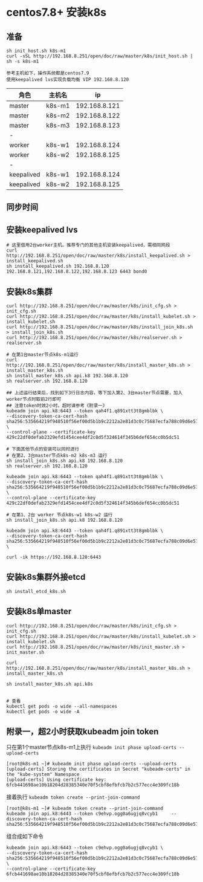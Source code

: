 # centos7.8+ 安装k8s
## 准备
    sh init_host.sh k8s-m1
    curl -sSL http://192.168.8.251/open/doc/raw/master/k8s/init_host.sh | sh -s k8s-m1

    参考主机如下，操作系统都是centos7.9
    使用keepalived lvs实现负载均衡 VIP 192.168.8.120

角色 | 主机名 |  ip
-|-|-
master | k8s-m1 | 192.168.8.121
master | k8s-m2 | 192.168.8.122
master | k8s-m3 | 192.168.8.123
-|
worker | k8s-w1 | 192.168.8.124
worker | k8s-w2 | 192.168.8.125
-|
keepalived | k8s-w1 | 192.168.8.124
keepalived | k8s-w2 | 192.168.8.125

## 同步时间

## 安装keepalived lvs
    # 这里借用2台worker主机。推荐专门的其他主机安装keepalived，需相同网段
    curl http://192.168.8.251/open/doc/raw/master/k8s/install_keepalived.sh > install_keepalived.sh
    sh install_keepalived.sh 192.168.8.120 192.168.8.121,192.168.8.122,192.168.8.123 6443 bond0

## 安装k8s集群
    curl http://192.168.8.251/open/doc/raw/master/k8s/init_cfg.sh > init_cfg.sh
    curl http://192.168.8.251/open/doc/raw/master/k8s/install_kubelet.sh > install_kubelet.sh
    curl http://192.168.8.251/open/doc/raw/master/k8s/install_join_k8s.sh > install_join_k8s.sh
    curl http://192.168.8.251/open/doc/raw/master/k8s/realserver.sh > realserver.sh

    # 在第1台master节点k8s-m1运行
    curl http://192.168.8.251/open/doc/raw/master/k8s/install_master_k8s.sh > install_master_k8s.sh
    sh install_master_k8s.sh api.k8 192.168.8.120
    sh realserver.sh 192.168.8.120

    ## 上述运行结束后，找到如下3行日志内容，等下加入第2、3台master节点需要，加入worker节点时取前2行即可
    ## 注意token时效2小时。超时请参考《附录一》
    kubeadm join api.k8:6443 --token qah4f1.q891xtt3t8gmblbk \
    --discovery-token-ca-cert-hash sha256:535664219f948510f56ef00d5b1b9c2212a2e81d3c0c75687ecfa788c09d6e57 \
    --control-plane --certificate-key 429c22df0defab2329efd1454cee4df2c0d5f324614f345b6def654cc0b5dc51

    # 下面其他节点的安装可以同时进行
    # 在第2、3台master节点k8s-m2 k8s-m3 运行
    sh install_join_k8s.sh api.k8 192.168.8.120
    sh realserver.sh 192.168.8.120

    kubeadm join api.k8:6443 --token qah4f1.q891xtt3t8gmblbk \
    --discovery-token-ca-cert-hash sha256:535664219f948510f56ef00d5b1b9c2212a2e81d3c0c75687ecfa788c09d6e57 \
    --control-plane --certificate-key 429c22df0defab2329efd1454cee4df2c0d5f324614f345b6def654cc0b5dc51

    # 在第1、2台 worker 节点k8s-w1 k8s-w2 运行
    sh install_join_k8s.sh api.k8 192.168.8.120

    kubeadm join api.k8:6443 --token qah4f1.q891xtt3t8gmblbk \
    --discovery-token-ca-cert-hash sha256:535664219f948510f56ef00d5b1b9c2212a2e81d3c0c75687ecfa788c09d6e57 \

    curl -ik https://192.168.8.120:6443

## 安装k8s集群外接etcd
    sh install_etcd_k8s.sh

## 安装k8s单master
    curl http://192.168.8.251/open/doc/raw/master/k8s/init_cfg.sh > init_cfg.sh
    curl http://192.168.8.251/open/doc/raw/master/k8s/install_kubelet.sh > install_kubelet.sh
    curl http://192.168.8.251/open/doc/raw/master/k8s/init_master.sh > init_master.sh

    curl http://192.168.8.251/open/doc/raw/master/k8s/install_master_k8s.sh > install_master_k8s.sh

    sh install_master_k8s.sh api.k8s


    # 查看
    kubectl get pods -o wide --all-namespaces
    kubectl get pods -o wide -A

## 附录一，超2小时获取kubeadm join token
只在第1个master节点k8s-m1上执行 `kubeadm init phase upload-certs --upload-certs`
    
    [root@k8s-m1 ~]# kubeadm init phase upload-certs --upload-certs
    [upload-certs] Storing the certificates in Secret "kubeadm-certs" in the "kube-system" Namespace
    [upload-certs] Using certificate key:
    6fcb441698ae10b18204d28385340e70f5cbf8efbfcb7b2c577ecc4e309fc18b

接着执行 `kubeadm token create --print-join-command`
    
    [root@k8s-m1 ~]# kubeadm token create --print-join-command
    kubeadm join api.k8:6443 --token c9ehvp.ogg0a6ugjq8vcyb1     --discovery-token-ca-cert-hash sha256:535664219f948510f56ef00d5b1b9c2212a2e81d3c0c75687ecfa788c09d6e57 

组合成如下命令
    
    kubeadm join api.k8:6443 --token c9ehvp.ogg0a6ugjq8vcyb1 \
    --discovery-token-ca-cert-hash sha256:535664219f948510f56ef00d5b1b9c2212a2e81d3c0c75687ecfa788c09d6e57 \
    --control-plane --certificate-key 6fcb441698ae10b18204d28385340e70f5cbf8efbfcb7b2c577ecc4e309fc18b




